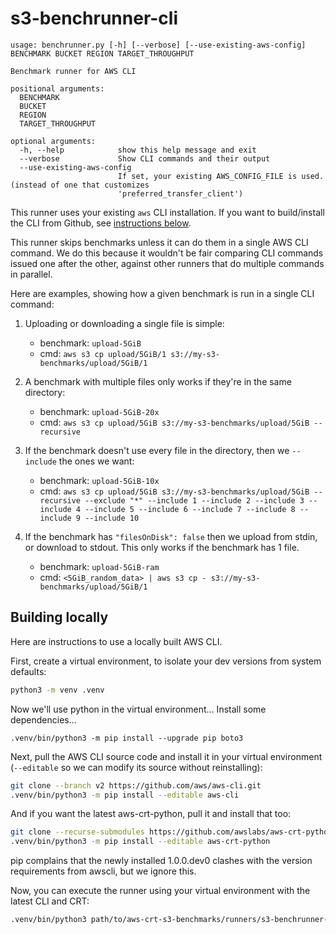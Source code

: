 # s3-benchrunner-cli

```
usage: benchrunner.py [-h] [--verbose] [--use-existing-aws-config] BENCHMARK BUCKET REGION TARGET_THROUGHPUT

Benchmark runner for AWS CLI

positional arguments:
  BENCHMARK
  BUCKET
  REGION
  TARGET_THROUGHPUT

optional arguments:
  -h, --help            show this help message and exit
  --verbose             Show CLI commands and their output
  --use-existing-aws-config
                        If set, your existing AWS_CONFIG_FILE is used. (instead of one that customizes
                        'preferred_transfer_client')
```

This runner uses your existing `aws` CLI installation.
If you want to build/install the CLI from Github, see [instructions below](#building-locally).

This runner skips benchmarks unless it can do them in a single AWS CLI command.
We do this because it wouldn't be fair comparing CLI commands issued one
after the other, against other runners that do multiple commands in parallel.

Here are examples, showing how a given benchmark is run in a single CLI command:

1) Uploading or downloading a single file is simple:
    * benchmark: `upload-5GiB`
    * cmd: `aws s3 cp upload/5GiB/1 s3://my-s3-benchmarks/upload/5GiB/1`

2) A benchmark with multiple files only works if they're in the same directory:
    * benchmark: `upload-5GiB-20x`
    * cmd: `aws s3 cp upload/5GiB s3://my-s3-benchmarks/upload/5GiB --recursive`

3) If the benchmark doesn't use every file in the directory, then we `--include` the ones we want:
    * benchmark: `upload-5GiB-10x`
    * cmd: `aws s3 cp upload/5GiB s3://my-s3-benchmarks/upload/5GiB --recursive --exclude "*" --include 1 --include 2 --include 3 --include 4 --include 5 --include 6 --include 7 --include 8 --include 9 --include 10`

4) If the benchmark has `"filesOnDisk": false` then we upload from stdin, or download to stdout. This only works if the benchmark has 1 file.
    * benchmark: `upload-5GiB-ram`
    * cmd: `<5GiB_random_data> | aws s3 cp - s3://my-s3-benchmarks/upload/5GiB/1`

## Building locally

Here are instructions to use a locally built AWS CLI.

First, create a virtual environment, to isolate your dev versions from system defaults:
```sh
python3 -m venv .venv
```

Now we'll use python in the virtual environment...
Install some dependencies...
```
.venv/bin/python3 -m pip install --upgrade pip boto3
```

Next, pull the AWS CLI source code and install it in your virtual environment
(`--editable` so we can modify its source without reinstalling):
```sh
git clone --branch v2 https://github.com/aws/aws-cli.git
.venv/bin/python3 -m pip install --editable aws-cli
```

And if you want the latest aws-crt-python, pull it and install that too:
```sh
git clone --recurse-submodules https://github.com/awslabs/aws-crt-python.git
.venv/bin/python3 -m pip install --editable aws-crt-python
```
pip complains that the newly installed 1.0.0.dev0 clashes
with the version requirements from awscli, but we ignore this.

Now, you can execute the runner using your virtual environment with the latest CLI and CRT:
```sh
.venv/bin/python3 path/to/aws-crt-s3-benchmarks/runners/s3-benchrunner-cli/benchrunner.py --help
```
